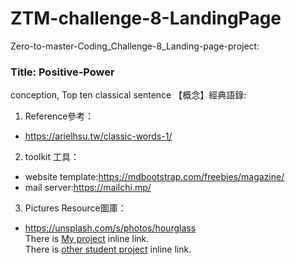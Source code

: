 # ZTM-challenge-8-LandingPage
Zero-to-master-Coding_Challenge-8_Landing-page-project: 
### Title: Positive-Power  
conception, Top ten classical sentence 【概念】經典語錄:  
1. Reference參考：  
  * https://arielhsu.tw/classic-words-1/  
2. toolkit 工具：  
  * website template:https://mdbootstrap.com/freebies/magazine/  
  * mail server:https://mailchi.mp/  
3. Pictures Resource圖庫：  
  * https://unsplash.com/s/photos/hourglass  
There is [My project](https://joeban0608.github.io/ZTM-challenge-8-LandingPage/ "title") inline link.  
There is [other student project](https://github.com/zero-to-mastery/Coding_Challenge-8 "title") inline link.
